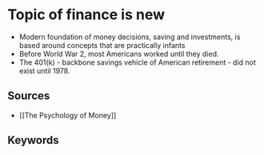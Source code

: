 # Topic of finance is new
- Modern foundation of money decisions, saving and investments, is based around concepts that are practically infants
- Before World War 2, most Americans worked until they died.
- The 401(k) - backbone savings vehicle of American retirement - did not exist until 1978. 

## Sources
- [[The Psychology of Money]]

## Keywords
